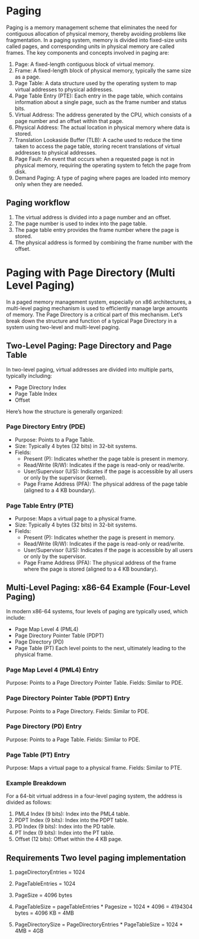 # Paging

Paging is a memory management scheme that eliminates the need for contiguous allocation of physical memory, thereby avoiding problems like fragmentation. In a paging system, memory is divided into fixed-size units called pages, and corresponding units in physical memory are called frames. The key components and concepts involved in paging are:

1. Page: A fixed-length contiguous block of virtual memory.
2. Frame: A fixed-length block of physical memory, typically the same size as a page.
3. Page Table: A data structure used by the operating system to map virtual addresses to physical addresses.
4. Page Table Entry (PTE): Each entry in the page table, which contains information about a single page, such as the frame number and status bits.
5. Virtual Address: The address generated by the CPU, which consists of a page number and an offset within that page.
6. Physical Address: The actual location in physical memory where data is stored.
7. Translation Lookaside Buffer (TLB): A cache used to reduce the time taken to access the page table, storing recent translations of virtual addresses to physical addresses.
8. Page Fault: An event that occurs when a requested page is not in physical memory, requiring the operating system to fetch the page from disk.
9. Demand Paging: A type of paging where pages are loaded into memory only when they are needed.

## Paging workflow

1. The virtual address is divided into a page number and an offset.
2. The page number is used to index into the page table.
3. The page table entry provides the frame number where the page is stored.
4. The physical address is formed by combining the frame number with the offset.

# Paging with Page Directory (Multi Level Paging)

In a paged memory management system, especially on x86 architectures, a multi-level paging mechanism is used to efficiently manage large amounts of memory. The Page Directory is a critical part of this mechanism. Let’s break down the structure and function of a typical Page Directory in a system using two-level and multi-level paging.

## Two-Level Paging: Page Directory and Page Table
In two-level paging, virtual addresses are divided into multiple parts, typically including:

- Page Directory Index
- Page Table Index
- Offset


Here’s how the structure is generally organized:

### Page Directory Entry (PDE)
- Purpose: Points to a Page Table.
- Size: Typically 4 bytes (32 bits) in 32-bit systems.
- Fields:
    - Present (P): Indicates whether the page table is present in memory.
    - Read/Write (R/W): Indicates if the page is read-only or read/write.
    - User/Supervisor (U/S): Indicates if the page is accessible by all users or only by the supervisor (kernel).
    - Page Frame Address (PFA): The physical address of the page table (aligned to a 4 KB boundary).

### Page Table Entry (PTE)
- Purpose: Maps a virtual page to a physical frame.
- Size: Typically 4 bytes (32 bits) in 32-bit systems.
- Fields:
    - Present (P): Indicates whether the page is present in memory.
    - Read/Write (R/W): Indicates if the page is read-only or read/write.
    - User/Supervisor (U/S): Indicates if the page is accessible by all users or only by the supervisor.
    - Page Frame Address (PFA): The physical address of the frame where the page is stored (aligned to a 4 KB boundary).

## Multi-Level Paging: x86-64 Example (Four-Level Paging)
In modern x86-64 systems, four levels of paging are typically used, which include:

- Page Map Level 4 (PML4)
- Page Directory Pointer Table (PDPT)
- Page Directory (PD)
- Page Table (PT)
Each level points to the next, ultimately leading to the physical frame.

### Page Map Level 4 (PML4) Entry
Purpose: Points to a Page Directory Pointer Table.
Fields: Similar to PDE.

### Page Directory Pointer Table (PDPT) Entry
Purpose: Points to a Page Directory.
Fields: Similar to PDE.

### Page Directory (PD) Entry
Purpose: Points to a Page Table.
Fields: Similar to PDE.

### Page Table (PT) Entry
Purpose: Maps a virtual page to a physical frame.
Fields: Similar to PTE.

### Example Breakdown
For a 64-bit virtual address in a four-level paging system, the address is divided as follows:

1. PML4 Index (9 bits): Index into the PML4 table.
2. PDPT Index (9 bits): Index into the PDPT table.
3. PD Index (9 bits): Index into the PD table.
4. PT Index (9 bits): Index into the PT table.
5. Offset (12 bits): Offset within the 4 KB page.


## Requirements Two level paging implementation

1. pageDirectoryEntries = 1024
2. PageTableEntries = 1024
3. PageSize = 4096 bytes

4. PageTableSize = pageTableEntries * Pagesize = 1024 * 4096 = 4194304 bytes = 4096 KB = 4MB
5. PageDirectorySize = PageDirectoryEntries * PageTableSize = 1024 * 4MB = 4GB


